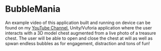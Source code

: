 # BubbleMania
An example video of this application built and running on device can be found on my [YouTube Channel.](https://youtu.be/Ge-0DV4QB14 "YouTube")
Unity/Vuforia application where the user interacts with a 3D model chest augmented from a live photo of a treasure chest. The user will be able to open and close the chest at will as well as spwan endless bubbles as for engagement, distraction and tons of fun!

